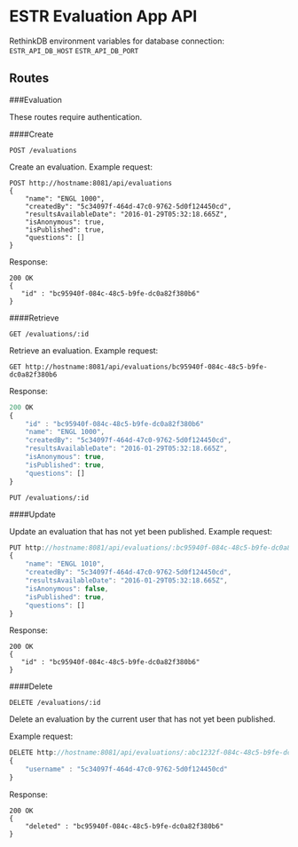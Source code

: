 # ESTR Evaluation App API

RethinkDB environment variables for database connection:
``ESTR_API_DB_HOST``
``ESTR_API_DB_PORT``

## Routes

###Evaluation

These routes require authentication.


####Create

`POST /evaluations`

Create an evaluation. 
Example request:

```
POST http://hostname:8081/api/evaluations
{
	"name": "ENGL 1000",
	"createdBy": "5c34097f-464d-47c0-9762-5d0f124450cd",
	"resultsAvailableDate": "2016-01-29T05:32:18.665Z",
	"isAnonymous": true,
	"isPublished": true,
	"questions": []
}
```

Response: 

```
200 OK
{
   "id" : "bc95940f-084c-48c5-b9fe-dc0a82f380b6" 
}
```

####Retrieve

`GET /evaluations/:id`

Retrieve an evaluation. 
Example request:

```
GET http://hostname:8081/api/evaluations/bc95940f-084c-48c5-b9fe-dc0a82f380b6
```

Response:

```javascript
200 OK
{
	"id" : "bc95940f-084c-48c5-b9fe-dc0a82f380b6"
	"name": "ENGL 1000",
	"createdBy": "5c34097f-464d-47c0-9762-5d0f124450cd",
	"resultsAvailableDate": "2016-01-29T05:32:18.665Z",
	"isAnonymous": true,
	"isPublished": true,
	"questions": []
}
 ```

`PUT /evaluations/:id`

####Update

Update an evaluation that has not yet been published. 
Example request:

```javascript
PUT http://hostname:8081/api/evaluations/:bc95940f-084c-48c5-b9fe-dc0a82f380b6
{
	"name": "ENGL 1010",
	"createdBy": "5c34097f-464d-47c0-9762-5d0f124450cd",
	"resultsAvailableDate": "2016-01-29T05:32:18.665Z",
	"isAnonymous": false,
	"isPublished": true,
	"questions": []
}
```

Response:

```
200 OK
{
   "id" : "bc95940f-084c-48c5-b9fe-dc0a82f380b6" 
}
```

####Delete

`DELETE /evaluations/:id`

Delete an evaluation by the current user that has not yet been published.

Example request:

```javascript
DELETE http://hostname:8081/api/evaluations/:abc1232f-084c-48c5-b9fe-dc0a82f380b6
{
	"username" : "5c34097f-464d-47c0-9762-5d0f124450cd"
}
```

Response:

```
200 OK
{
	"deleted" : "bc95940f-084c-48c5-b9fe-dc0a82f380b6"
}
```
